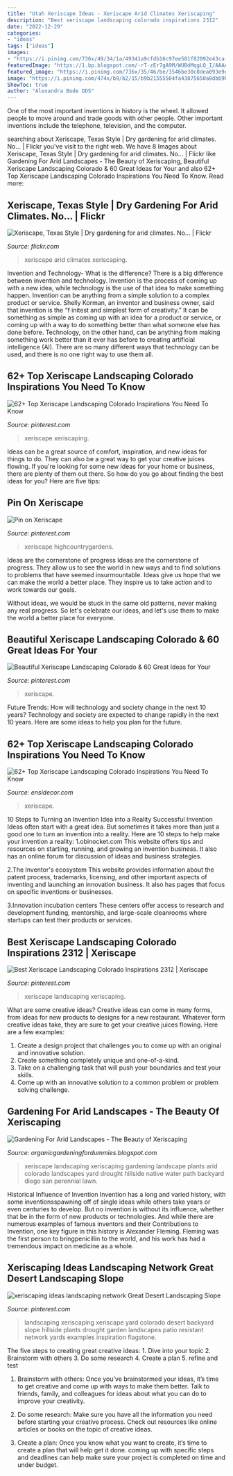 ```yaml
---
title: "Utah Xeriscape Ideas - Xeriscape Arid Climates Xeriscaping"
description: "Best xeriscape landscaping colorado inspirations 2312"
date: "2022-12-29"
categories:
- "ideas"
tags: ["ideas"]
images:
- "https://i.pinimg.com/736x/49/34/1a/49341a9cfdb16c97ee581f82092e43ca--xeriscaping-deserts.jpg"
featuredImage: "https://1.bp.blogspot.com/-rT-zEr7gA9M/WUBdMqgLQ_I/AAAAAAAAAlM/QWy0ly_yAScaTqxUleMsfTFVArnlmCy0gCLcBGAs/w1200-h630-p-k-no-nu/Gardening%2BFor%2BArid%2BLandscapes%2B-%2BThe%2BBeauty%2Bof%2BXeriscaping.jpg"
featured_image: "https://i.pinimg.com/736x/35/46/be/3546be30c8dea093e9ca16555234c2ec.jpg"
image: "https://i.pinimg.com/474x/b9/b2/15/b9b21555504fa43875650a8db69b1dd4.jpg"
ShowToc: true
author: "Alexandra Bode DDS"
---
```



One of the most important inventions in history is the wheel. It allowed people to move around and trade goods with other people. Other important inventions include the telephone, television, and the computer.

	

		
searching about Xeriscape, Texas Style | Dry gardening for arid climates. No… | Flickr you've visit to the right web. We have 8 Images about Xeriscape, Texas Style | Dry gardening for arid climates. No… | Flickr like Gardening For Arid Landscapes - The Beauty of Xeriscaping, Beautiful Xeriscape Landscaping Colorado &amp; 60 Great Ideas for Your and also 62+ Top Xeriscape Landscaping Colorado Inspirations You Need To Know. Read more:
		
    
## Xeriscape, Texas Style | Dry Gardening For Arid Climates. No… | Flickr

<img loading=lazy src="https://c1.staticflickr.com/9/8464/8408380538_b5a72f5253_b.jpg" onerror="this.onerror=null;this.src='https://tse3.mm.bing.net/th?id=OIP.ocZjNF3XlTr5Im1WgnL22gHaJ4&amp;pid=15.1';" alt="Xeriscape, Texas Style | Dry gardening for arid climates. No… | Flickr">

_Source: flickr.com_

>xeriscape arid climates xeriscaping. 

	

Invention and Technology- What is the difference?
There is a big difference between invention and technology. Invention is the process of coming up with a new idea, while technology is the use of that idea to make something happen. Invention can be anything from a simple solution to a complex product or service. Shelly Korman, an inventor and business owner, said that invention is the “f initest and simplest form of creativity.” It can be something as simple as coming up with an idea for a product or service, or coming up with a way to do something better than what someone else has done before. Technology, on the other hand, can be anything from making something work better than it ever has before to creating artificial intelligence (AI). There are so many different ways that technology can be used, and there is no one right way to use them all.

    
## 62+ Top Xeriscape Landscaping Colorado Inspirations You Need To Know

<img loading=lazy src="https://i.pinimg.com/736x/8c/7f/c3/8c7fc362649279d541589fe5f10e49af.jpg" onerror="this.onerror=null;this.src='https://tse2.mm.bing.net/th?id=OIP.LD8AWl7wB3be-KJpayNLuwHaFj&amp;pid=15.1';" alt="62+ Top Xeriscape Landscaping Colorado Inspirations You Need To Know">

_Source: pinterest.com_

>xeriscape xeriscaping. 

	

Ideas can be a great source of comfort, inspiration, and new ideas for things to do. They can also be a great way to get your creative juices flowing. If you're looking for some new ideas for your home or business, there are plenty of them out there. So how do you go about finding the best ideas for you? Here are five tips: 

    
## Pin On Xeriscape

<img loading=lazy src="https://i.pinimg.com/736x/4e/e8/d9/4ee8d9f9f432117cfafedb7f42010884.jpg" onerror="this.onerror=null;this.src='https://tse4.mm.bing.net/th?id=OIP.5FHDUHz7tauUSp2nQd1yogHaHa&amp;pid=15.1';" alt="Pin on Xeriscape">

_Source: pinterest.com_

>xeriscape highcountrygardens. 

	

Ideas are the cornerstone of progress
Ideas are the cornerstone of progress. They allow us to see the world in new ways and to find solutions to problems that have seemed insurmountable.
Ideas give us hope that we can make the world a better place. They inspire us to take action and to work towards our goals.

Without ideas, we would be stuck in the same old patterns, never making any real progress. So let's celebrate our ideas, and let's use them to make the world a better place for everyone.

    
## Beautiful Xeriscape Landscaping Colorado &amp; 60 Great Ideas For Your

<img loading=lazy src="https://i.pinimg.com/736x/35/46/be/3546be30c8dea093e9ca16555234c2ec.jpg" onerror="this.onerror=null;this.src='https://tse3.mm.bing.net/th?id=OIP.3wVEHejL2eLpIeL-z3aXDwHaLD&amp;pid=15.1';" alt="Beautiful Xeriscape Landscaping Colorado &amp; 60 Great Ideas for Your">

_Source: pinterest.com_

>xeriscape. 

	

Future Trends: How will technology and society change in the next 10 years?
Technology and society are expected to change rapidly in the next 10 years. Here are some ideas to help you plan for the future.

    
## 62+ Top Xeriscape Landscaping Colorado Inspirations You Need To Know

<img loading=lazy src="https://ensidecor.com/wp-content/uploads/2018/11/62-Top-Xeriscape-Landscaping-Colorado-Inspirations-You-Need-To-Know-46.jpg" onerror="this.onerror=null;this.src='https://tse4.mm.bing.net/th?id=OIP.DafoZlQ4YakSlHYW-wfS9AHaFj&amp;pid=15.1';" alt="62+ Top Xeriscape Landscaping Colorado Inspirations You Need To Know">

_Source: ensidecor.com_

>xeriscape. 

	

10 Steps to Turning an Invention Idea into a Reality
Successful Invention Ideas often start with a great idea. But sometimes it takes more than just a good one to turn an invention into a reality. Here are 10 steps to help make your invention a reality:
1.obinocket.com This website offers tips and resources on starting, running, and growing an invention business. It also has an online forum for discussion of ideas and business strategies.

2.The Inventor's ecosystem This website provides information about the patent process, trademarks, licensing, and other important aspects of inventing and launching an innovation business. It also has pages that focus on specific inventions or businesses.

3.Innovation incubation centers These centers offer access to research and development funding, mentorship, and large-scale cleanrooms where startups can test their products or services.

    
## Best Xeriscape Landscaping Colorado Inspirations 2312 | Xeriscape

<img loading=lazy src="https://i.pinimg.com/474x/b9/b2/15/b9b21555504fa43875650a8db69b1dd4.jpg" onerror="this.onerror=null;this.src='https://tse3.mm.bing.net/th?id=OIP.bCJqIVoLFDkMjG97Ty-u0gAAAA&amp;pid=15.1';" alt="Best Xeriscape Landscaping Colorado Inspirations 2312 | Xeriscape">

_Source: pinterest.com_

>xeriscape landscaping xeriscaping. 

	

What are some creative ideas?
Creative ideas can come in many forms, from ideas for new products to designs for a new restaurant. Whatever form creative ideas take, they are sure to get your creative juices flowing. Here are a few examples: 
1. Create a design project that challenges you to come up with an original and innovative solution.
2. Create something completely unique and one-of-a-kind.
3. Take on a challenging task that will push your boundaries and test your skills.
4. Come up with an innovative solution to a common problem or problem solving challenge.

    
## Gardening For Arid Landscapes - The Beauty Of Xeriscaping

<img loading=lazy src="https://1.bp.blogspot.com/-rT-zEr7gA9M/WUBdMqgLQ_I/AAAAAAAAAlM/QWy0ly_yAScaTqxUleMsfTFVArnlmCy0gCLcBGAs/w1200-h630-p-k-no-nu/Gardening%2BFor%2BArid%2BLandscapes%2B-%2BThe%2BBeauty%2Bof%2BXeriscaping.jpg" onerror="this.onerror=null;this.src='https://tse1.mm.bing.net/th?id=OIP.jM4PgNrQCI3R_7yi_ubNWAHaD4&amp;pid=15.1';" alt="Gardening For Arid Landscapes - The Beauty of Xeriscaping">

_Source: organicgardeningfordummies.blogspot.com_

>xeriscape landscaping xeriscaping gardening landscape plants arid colorado landscapes yard drought hillside native water path backyard diego san perennial lawn. 

	

Historical Influence of Invention
Invention has a long and varied history, with some inventionsspawning off of single ideas while others take years or even centuries to develop. But no invention is without its influence, whether that be in the form of new products or technologies. And while there are numerous examples of famous inventors and their Contributions to Invention, one key figure in this history is Alexander Fleming. Fleming was the first person to bringpenicillin to the world, and his work has had a tremendous impact on medicine as a whole.

    
## Xeriscaping Ideas Landscaping Network Great Desert Landscaping Slope

<img loading=lazy src="https://i.pinimg.com/736x/49/34/1a/49341a9cfdb16c97ee581f82092e43ca--xeriscaping-deserts.jpg" onerror="this.onerror=null;this.src='https://tse3.mm.bing.net/th?id=OIP.K6HbqqqI9OyovWc3hbCfRQHaFj&amp;pid=15.1';" alt="xeriscaping ideas landscaping network Great Desert Landscaping Slope">

_Source: pinterest.com_

>landscaping xeriscaping xeriscape yard colorado desert backyard slope hillside plants drought garden landscapes patio resistant network yards examples inspiration flagstone. 

	

The five steps to creating great creative ideas: 1. Dive into your topic 2. Brainstorm with others 3. Do some research 4. Create a plan 5. refine and test
1. Brainstorm with others: Once you’ve brainstormed your ideas, it’s time to get creative and come up with ways to make them better. Talk to friends, family, and colleagues for ideas about what you can do to improve your creativity.
2. Do some research: Make sure you have all the information you need before starting your creative process. Check out resources like online articles or books on the topic of creative ideas.

3. Create a plan: Once you know what you want to create, it’s time to create a plan that will help get it done. coming up with specific steps and deadlines can help make sure your project is completed on time and under budget.


